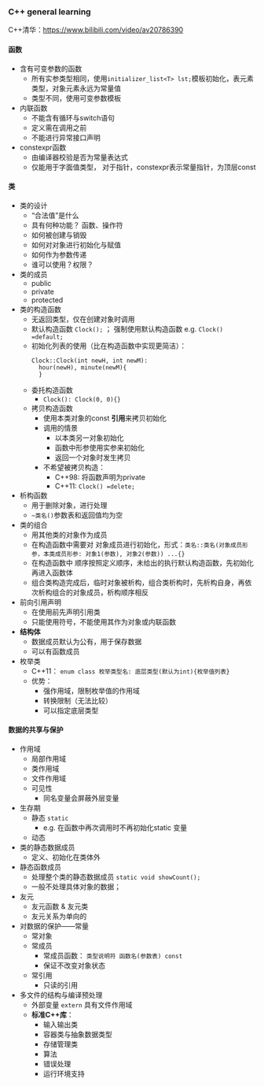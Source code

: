 ### C++ general learning
C++清华：https://www.bilibili.com/video/av20786390

#### 函数
- 含有可变参数的函数
  - 所有实参类型相同，使用`initializer_list<T> lst;`模板初始化，<T>表元素类型，对象元素永远为常量值
  - 类型不同，使用可变参数模板
- 内联函数
  - 不能含有循环与switch语句
  - 定义需在调用之前
  - 不能进行异常接口声明
- constexpr函数
  - 由编译器校验是否为常量表达式
  - 仅能用于字面值类型， 对于指针，constexpr表示常量指针，为顶层const

#### 类
- 类的设计
  - “合法值”是什么
  - 具有何种功能？ 函数、操作符
  - 如何被创建与销毁
  - 如何对对象进行初始化与赋值
  - 如何作为参数传递
  - 谁可以使用？权限？
- 类的成员
  - public
  - private
  - protected
- 类的构造函数
  - 无返回类型，仅在创建对象时调用
  - 默认构造函数 `Clock();` ； 强制使用默认构造函数 e.g. `Clock() =default;`  
  - 初始化列表的使用（比在构造函数中实现更简洁）： 
    ```
    Clock::Clock(int newH, int newM):
      hour(newH), minute(newM){          
      } 
    ```
  - 委托构造函数
    - `Clock(): Clock(0, 0){}`
  - 拷贝构造函数
    - 使用本类对象的const **引用**来拷贝初始化
    - 调用的情景
      - 以本类另一对象初始化
      - 函数中形参使用实参来初始化
      - 返回一个对象时发生拷贝
    - 不希望被拷贝构造：
      - C++98: 将函数声明为private
      - C++11: `Clock() =delete;`
- 析构函数
  - 用于删除对象，进行处理
  - `~类名()`参数表和返回值均为空
- 类的组合
  - 用其他类的对象作为成员
  - 在构造函数中需要对 对象成员进行初始化，形式：`类名::类名(对象成员形参，本类成员形参: 对象1(参数), 对象2(参数)) ...{}` 
  - 在构造函数中 顺序按照定义顺序，未给出的执行默认构造函数，先初始化再进入函数体
  - 组合类构造完成后，临时对象被析构，组合类析构时，先析构自身，再依次析构组合的对象成员，析构顺序相反
- 前向引用声明
  - 在使用前先声明引用类
  - 只能使用符号，不能使用其作为对象或内联函数
- **结构体**
  - 数据成员默认为公有，用于保存数据
  - 可以有函数成员
- 枚举类
  - C++11： `enum class 枚举类型名: 底层类型(默认为int){枚举值列表}`
  - 优势：
    - 强作用域，限制枚举值的作用域
    - 转换限制（无法比较）
    - 可以指定底层类型

#### 数据的共享与保护
- 作用域
  - 局部作用域
  - 类作用域
  - 文件作用域
  - 可见性
    - 同名变量会屏蔽外层变量
- 生存期
  - 静态 `static`
    - e.g. 在函数中再次调用时不再初始化static 变量
  - 动态
- 类的静态数据成员
  - 定义、初始化在类体外
- 静态函数成员
  - 处理整个类的静态数据成员 `static void showCount();`
  - 一般不处理具体对象的数据；
- 友元
  - 友元函数 & 友元类
  - 友元关系为单向的
- 对数据的保护——常量
  - 常对象
  - 常成员
    - 常成员函数： `类型说明符 函数名(参数表) const` 
    - 保证不改变对象状态
  - 常引用
    - 只读的引用
- 多文件的结构与编译预处理
  - 外部变量 `extern` 具有文件作用域
  - **标准C++库**：
    - 输入输出类
    - 容器类与抽象数据类型
    - 存储管理类
    - 算法
    - 错误处理
    - 运行环境支持